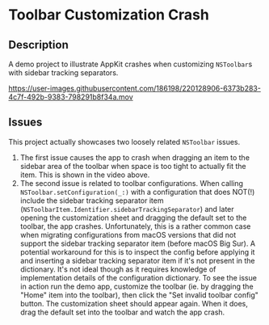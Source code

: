 # Toolbar Customization Crash

## Description

A demo project to illustrate AppKit crashes when customizing `NSToolbar`s with sidebar tracking separators.

https://user-images.githubusercontent.com/186198/220128906-6373b283-4c7f-492b-9383-798291b8f34a.mov

## Issues

This project actually showcases two loosely related `NSToolbar` issues. 

1. The first issue causes the app to crash when dragging an item to the sidebar area of the toolbar when space is too tight to actually fit the item. This is shown in the video above.
2. The second issue is related to toolbar configurations. When calling `NSToolbar.setConfiguration(_:)` with a configuration that does NOT(!) include the sidebar tracking separator item (`NSToolbarItem.Identifier.sidebarTrackingSeparator`) and later opening the customization sheet and dragging the default set to the toolbar, the app crashes. Unfortunately, this is a rather common case when migrating configurations from macOS versions that did not support the sidebar tracking separator item (before macOS Big Sur). A potential workaround for this is to inspect the config before applying it and inserting a sidebar tracking separator item if it's not present in the dictionary. It's not ideal though as it requires knowledge of implementation details of the configuration dictionary. To see the issue in action run the demo app, customize the toolbar (ie. by dragging the "Home" item into the toolbar), then click the "Set invalid toolbar config" button. The customization sheet should appear again. When it does, drag the default set into the toolbar and watch the app crash. 
